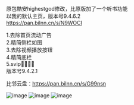 原包酷安highestgod修改，比原版加了一个听书功能<br>
以我的默认主页，版本号9.4.6.2<br>
https://pan.bilnn.cn/s/N9WOCl<br>


1.去除首页流动广告<br>
2.精简侧栏如图<br>
3.去除视频播放按钮<br>
4.精简底栏<br>
5.svip🤪🤪🤪🤔<br>
版本号9.4.2.1<br>



比邻云盘：https://pan.bilnn.cn/s/G99nsn<br>


![image](https://github.com/CAOTXdidiao/software/blob/main/%23/Screenshot_20220424_172203.jpg)
![image](https://github.com/CAOTXdidiao/software/blob/main/%23/IMG_20220424_172836.jpg)
![image](https://github.com/CAOTXdidiao/software/blob/main/%23/IMG_20220424_172946.jpg)
